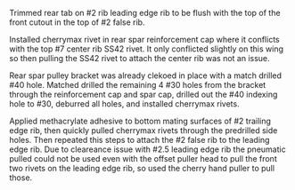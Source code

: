 Trimmed rear tab on #2 rib leading edge rib to be flush with the top of the front cutout in the top of #2 false rib.

Installed cherrymax rivet in rear spar reinforcement cap where it conflicts with the top #7 center rib SS42 rivet. It only conflicted slightly on this wing so then pulling the SS42 rivet to attach the center rib was not an issue.

Rear spar pulley bracket was already clekoed in place with a match drilled #40 hole. Matched drilled the remaining 4 #30 holes from the bracket through the reinforcement cap and spar cap, drilled out the #40 indexing hole to #30, deburred all holes, and installed cherrymax rivets.

Applied methacrylate adhesive to bottom mating surfaces of #2 trailing edge rib, then quickly pulled cherrymax rivets through the predrilled side holes. Then repeated this steps to attach the #2 false rib to the leading edge rib. Due to cleareance issue with #2.5 leading edge rib the pneumatic pulled could not be used even with the offset puller head to pull the front two rivets on the leading edge rib, so used the cherry hand puller to pull those.

